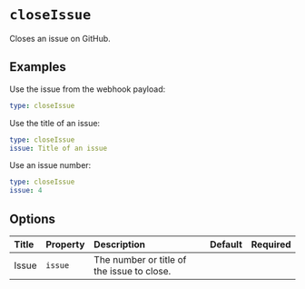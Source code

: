 <!--
  /!\ WARNING /!\
  This file's content is auto-generated, do NOT edit!
  All changes will be undone.
-->

# `closeIssue`

Closes an issue on GitHub.

## Examples

Use the issue from the webhook payload:

```yaml
type: closeIssue
```

Use the title of an issue:

```yaml
type: closeIssue
issue: Title of an issue
```

Use an issue number:

```yaml
type: closeIssue
issue: 4
```

## Options

| Title | Property | Description | Default | Required |
| :---- | :--- | :---------- | :------ | :------- |
| Issue | `issue` | The number or title of the issue to close. |  |  |

